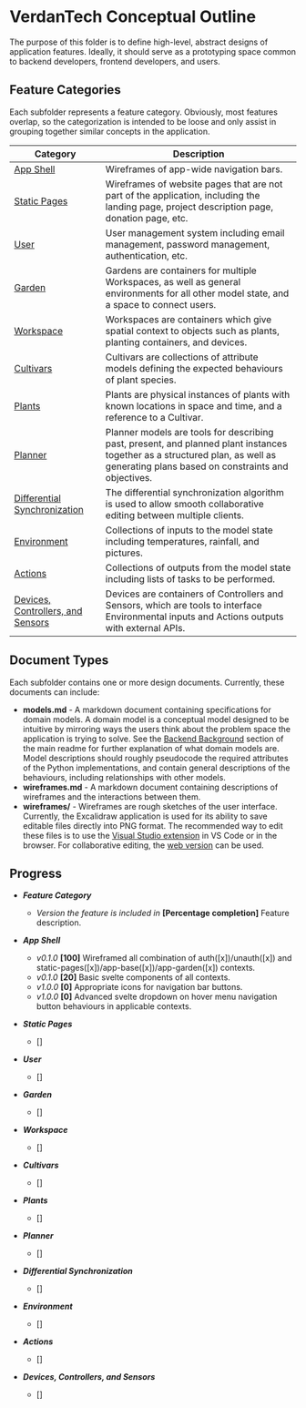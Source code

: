# VerdanTech Conceptual Outline

The purpose of this folder is to define high-level, abstract designs of application features. Ideally, it should serve as a prototyping space common to backend developers, frontend developers, and users.

## Feature Categories

Each subfolder represents a feature category. Obviously, most features overlap, so the categorization is intended to be loose and only assist in grouping together similar concepts in the application.

| Category     | Description |
|--------------|-------------|
| [App Shell](app-shell/README.md) | Wireframes of app-wide navigation bars. |
| [Static Pages](static-pages/README.md) | Wireframes of website pages that are not part of the application, including the landing page, project description page, donation page, etc. |
| [User](user/README.md) | User management system including email management, password management, authentication, etc.  | 
| [Garden](gardens/README.md) | Gardens are containers for multiple Workspaces, as well as general environments for all other model state, and a space to connect users. |
| [Workspace](workspaces/README.md) | Workspaces are containers which give spatial context to objects such as plants, planting containers, and devices. |
| [Cultivars](cultivars/README.md) | Cultivars are collections of attribute models defining the expected behaviours of plant species. |
| [Plants](plants/README.md) | Plants are physical instances of plants with known locations in space and time, and a reference to a Cultivar. |
| [Planner](planner/README.md) | Planner models are tools for describing past, present, and planned plant instances together as a structured plan, as well as generating plans based on constraints and objectives.
| [Differential Synchronization](differential-synchronization/README.md) | The differential synchronization algorithm is used to allow smooth collaborative editing between multiple clients. |
| [Environment](environment/README.md) | Collections of inputs to the model state including temperatures, rainfall, and pictures. |
| [Actions](actions/README.md) | Collections of outputs from the model state including lists of tasks to be performed. |
| [Devices, Controllers, and Sensors](devices/README.md) | Devices are containers of Controllers and Sensors, which are tools to interface Environmental inputs and Actions outputs with external APIs. |

## Document Types

Each subfolder contains one or more design documents. Currently, these documents can include:
- **models.md** - A markdown document containing specifications for domain models. A domain model is a conceptual model designed to be intuitive by mirroring ways the users think about the problem space the application is trying to solve. See the [Backend Background](../README.md#background-1) section of the main readme for further explanation of what domain models are. Model descriptions should roughly pseudocode the required attributes of the Python implementations, and contain general descriptions of the behaviours, including relationships with other models.
- **wireframes.md** - A markdown document containing descriptions of wireframes and the interactions between them.
- **wireframes/** - Wireframes are rough sketches of the user interface. Currently, the Excalidraw application is used for its ability to save editable files directly into PNG format. The recommended way to edit these files is to use the [Visual Studio extension](https://marketplace.visualstudio.com/items?itemName=pomdtr.excalidraw-editor) in VS Code or in the browser. For collaborative editing, the [web version](https://excalidraw.com/) can be used.

## Progress

- ***Feature Category***
    - *Version the feature is included in* **[Percentage completion]** Feature description.
- ***App Shell***
    - *v0.1.0* **[100]** Wireframed all combination of auth([x])/unauth([x]) and static-pages([x])/app-base([x])/app-garden([x]) contexts.
    - *v0.1.0* **[20]** Basic svelte components of all contexts.
    - *v1.0.0* **[0]** Appropriate icons for navigation bar buttons.
    - *v1.0.0* **[0]** Advanced svelte dropdown on hover menu navigation button behaviours in applicable contexts.

- ***Static Pages***
    - []

- ***User***
    - []

- ***Garden***
    - []

- ***Workspace***
    - []

- ***Cultivars***
    - []

- ***Plants***
    - []

- ***Planner***
    - []

- ***Differential Synchronization***
    - []

- ***Environment***
    - []

- ***Actions***
    - []

- ***Devices, Controllers, and Sensors***
    - []